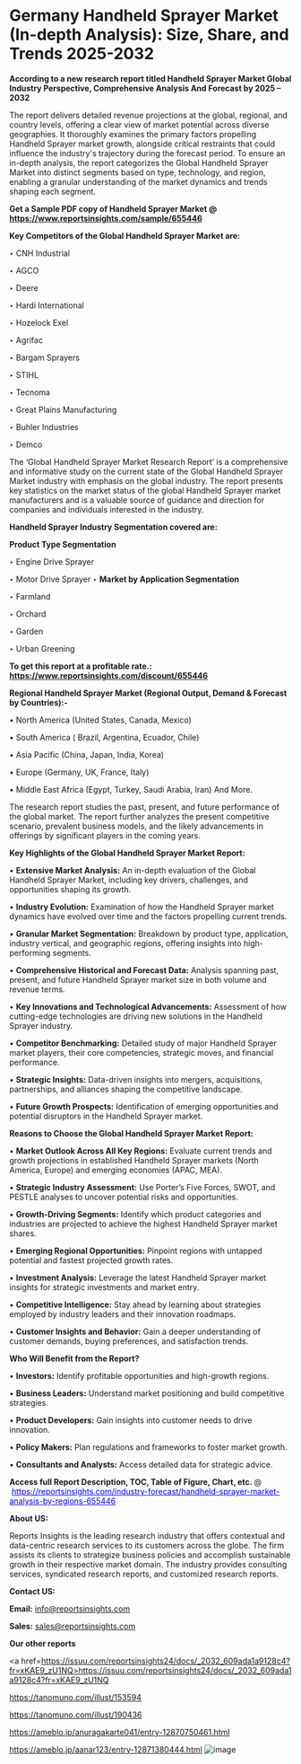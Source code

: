 # Germany Handheld Sprayer Market (In-depth Analysis): Size, Share, and Trends 2025-2032

<strong>According to a new research report titled Handheld Sprayer Market Global Industry Perspective, Comprehensive Analysis And Forecast by 2025 – 2032</strong>

The report delivers detailed revenue projections at the global, regional, and country levels, offering a clear view of market potential across diverse geographies. It thoroughly examines the primary factors propelling Handheld Sprayer market growth, alongside critical restraints that could influence the industry's trajectory during the forecast period. To ensure an in-depth analysis, the report categorizes the Global Handheld Sprayer Market into distinct segments based on type, technology, and region, enabling a granular understanding of the market dynamics and trends shaping each segment.

<strong>Get a Sample PDF copy of Handheld Sprayer Market </strong><strong>@<a href=https://www.reportsinsights.com/sample/655446 style=color:#0000ff;> https://www.reportsinsights.com/sample/655446</a></strong></font>

<strong>Key Competitors of the Global Handheld Sprayer Market are:</strong>

‣ CNH Industrial

‣ AGCO

‣ Deere

‣ Hardi International

‣ Hozelock Exel

‣ Agrifac

‣ Bargam Sprayers

‣ STIHL

‣ Tecnoma

‣ Great Plains Manufacturing

‣ Buhler Industries

‣ Demco

The ‘Global Handheld Sprayer Market Research Report’ is a comprehensive and informative study on the current state of the Global Handheld Sprayer Market industry with emphasis on the global industry. The report presents key statistics on the market status of the global Handheld Sprayer market manufacturers and is a valuable source of guidance and direction for companies and individuals interested in the industry.

<strong>Handheld Sprayer Industry Segmentation covered are:</strong>

<strong>Product Type Segmentation</strong>

‣ Engine Drive Sprayer

‣ Motor Drive Sprayer
‣ 
<strong>Market by Application Segmentation</strong>

‣ Farmland

‣ Orchard

‣ Garden

‣ Urban Greening

<strong>To get this report at a profitable rate.: <a href=https://www.reportsinsights.com/discount/655446 style=color:#0000ff;>https://www.reportsinsights.com/discount/655446</a></strong></font>

<strong>Regional Handheld Sprayer Market (Regional Output, Demand &amp; Forecast by Countries):-</strong>

• North America (United States, Canada, Mexico)

• South America ( Brazil, Argentina, Ecuador, Chile)

• Asia Pacific (China, Japan, India, Korea)

• Europe (Germany, UK, France, Italy)

• Middle East Africa (Egypt, Turkey, Saudi Arabia, Iran) And More.

The research report studies the past, present, and future performance of the global market. The report further analyzes the present competitive scenario, prevalent business models, and the likely advancements in offerings by significant players in the coming years.

<strong>Key Highlights of the Global Handheld Sprayer Market Report:</strong>

• <strong>Extensive Market Analysis:</strong> An in-depth evaluation of the Global Handheld Sprayer Market, including key drivers, challenges, and opportunities shaping its growth.

• <strong>Industry Evolution:</strong> Examination of how the Handheld Sprayer market dynamics have evolved over time and the factors propelling current trends.

• <strong>Granular Market Segmentation:</strong> Breakdown by product type, application, industry vertical, and geographic regions, offering insights into high-performing segments.

• <strong>Comprehensive Historical and Forecast Data:</strong> Analysis spanning past, present, and future Handheld Sprayer market size in both volume and revenue terms.

• <strong>Key Innovations and Technological Advancements:</strong> Assessment of how cutting-edge technologies are driving new solutions in the Handheld Sprayer industry.

• <strong>Competitor Benchmarking:</strong> Detailed study of major Handheld Sprayer market players, their core competencies, strategic moves, and financial performance.

• <strong>Strategic Insights:</strong> Data-driven insights into mergers, acquisitions, partnerships, and alliances shaping the competitive landscape.

• <strong>Future Growth Prospects:</strong> Identification of emerging opportunities and potential disruptors in the Handheld Sprayer market.

<strong>Reasons to Choose the Global Handheld Sprayer Market Report:</strong>

• <strong>Market Outlook Across All Key Regions:</strong> Evaluate current trends and growth projections in established Handheld Sprayer markets (North America, Europe) and emerging economies (APAC, MEA).

• <strong>Strategic Industry Assessment:</strong> Use Porter’s Five Forces, SWOT, and PESTLE analyses to uncover potential risks and opportunities.

• <strong>Growth-Driving Segments:</strong> Identify which product categories and industries are projected to achieve the highest Handheld Sprayer market shares.

• <strong>Emerging Regional Opportunities:</strong> Pinpoint regions with untapped potential and fastest projected growth rates.

• <strong>Investment Analysis:</strong> Leverage the latest Handheld Sprayer market insights for strategic investments and market entry.

• <strong>Competitive Intelligence:</strong> Stay ahead by learning about strategies employed by industry leaders and their innovation roadmaps.

• <strong>Customer Insights and Behavior:</strong> Gain a deeper understanding of customer demands, buying preferences, and satisfaction trends.

<strong>Who Will Benefit from the Report?</strong>

• <strong>Investors:</strong> Identify profitable opportunities and high-growth regions.

• <strong>Business Leaders:</strong> Understand market positioning and build competitive strategies.

• <strong>Product Developers:</strong> Gain insights into customer needs to drive innovation.

• <strong>Policy Makers:</strong> Plan regulations and frameworks to foster market growth.

• <strong>Consultants and Analysts:</strong> Access detailed data for strategic advice.
</ul>
<strong>Access full Report Description, TOC, Table of Figure, Chart, etc. </strong>@  <a href=https://reportsinsights.com/industry-forecast/handheld-sprayer-market-analysis-by-regions-655446 style=color:#0000ff;>https://reportsinsights.com/industry-forecast/handheld-sprayer-market-analysis-by-regions-655446</a></font>

<strong><strong>About US</strong>:</strong>

Reports Insights is the leading research industry that offers contextual and data-centric research services to its customers across the globe. The firm assists its clients to strategize business policies and accomplish sustainable growth in their respective market domain. The industry provides consulting services, syndicated research reports, and customized research reports.

<strong>Contact US:</strong>

<p class=""""><b>Email:</b> <a href=mailto:info@reportsinsights.com>info@reportsinsights.com</a></p>
<p class=""""><b>Sales:</b> <a href=mailto:sales@reportsinsights.com>sales@reportsinsights.com</a></p>

<strong>Our other reports</strong>

<a href=https://issuu.com/reportsinsights24/docs/_2032_609ada1a9128c4?fr=xKAE9_zU1NQ>https://issuu.com/reportsinsights24/docs/_2032_609ada1a9128c4?fr=xKAE9_zU1NQ</a>

<a href=https://tanomuno.com/illust/153594>https://tanomuno.com/illust/153594</a>

<a href=https://tanomuno.com/illust/190436>https://tanomuno.com/illust/190436</a>

<a href=https://ameblo.jp/anuragakarte041/entry-12870750461.html>https://ameblo.jp/anuragakarte041/entry-12870750461.html</a>

<a href=https://ameblo.jp/aanar123/entry-12871380444.html>https://ameblo.jp/aanar123/entry-12871380444.html</a>
![image](https://github.com/user-attachments/assets/f7c0bbc5-7d96-4de2-a588-e17f82df2e48)
